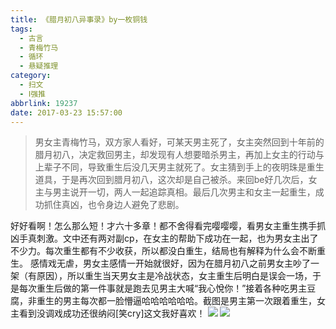 ```yaml
---
title: 《腊月初八异事录》by一枚铜钱
tags:
  - 古言
  - 青梅竹马
  - 循环
  - 悬疑推理
category:
  - 扫文
  - Ⅰ强推
abbrlink: 19237
date: 2017-03-23 15:57:00
---
```

<meta name="referrer" content="no-referrer" />

> 男女主青梅竹马，双方家人看好，可某天男主死了，女主突然回到十年前的腊月初八，决定救回男主，却发现有人想要暗杀男主，再加上女主的行动与上辈子不同，导致重生后没几天男主就死了。女主猜到手上的夜明珠是重生道具，于是再次回到腊月初八，这次却是自己被杀。来回be好几次后，女主与男主说开一切，两人一起追踪真相。最后几次男主和女主一起重生，成功抓住真凶，也令身边人避免了悲剧。
<!-- more -->

 好好看啊！怎么那么短！才六十多章！都不舍得看完嘤嘤嘤，看男女主重生携手抓凶手真刺激。文中还有两对副cp，在女主的帮助下成功在一起，也为男女主出了不少力。每次重生都有不少收获，所以都没白重生，结局也有解释为什么会不断重生。
 感情戏无虐，男女主感情一开始就很好，因为在腊月初八之前男女主吵了一架（有原因），所以重生当天男女主是冷战状态，女主重生后明白是误会一场，于是每次重生后做的第一件事就是跑去见男主大喊“我心悅你！”接着各种吃男主豆腐，非重生的男主每次都一脸懵逼哈哈哈哈哈哈。截图是男主第一次跟着重生，女主看到没调戏成功还很纳闷[笑cry]这文我好喜欢！
![](https://wx1.sinaimg.cn/mw690/0069kFhhgy1fdwjn3f5wgj30qo1bfal1.jpg)
![](https://wx1.sinaimg.cn/mw690/0069kFhhgy1fdwjnb5qfbj30qo1bfqcj.jpg)